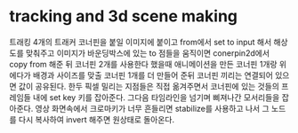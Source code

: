 # tracking and 3d scene making  

트래킹 4개의 트래커 코너핀을  붙일 이미지에 붙이고
from에서 set to input 해서 해상도를 맞춰주고
이미지가 바운딩박스에 있는 to 점들을 움직이면
conerpin2d에서 copy from 해준 뒤 
코너핀 2개를 사용한다 했을때 애니메이션을 만든 코너핀 1개랑
위에다가 배경과 사이즈를 맞출 코너핀 1개를 더 만들어 준뒤 
코너핀 끼리는 연결되어 있으면 값이 공유된다.
한두 픽셀 밀리는 지점들은 직접 옮겨주면서 코너핀에 있는 것들의 프레임들 내에 set key 키를 잡아준다.
그다음 타임라인을 넘기며 삐져나간 모서리들을 잡아준다.
영상 화면속에서 크로마키가 너무 흔들리면 stabilize를 사용하고 나서 
그 노드를 다시 복사하여 invert 해주면 원상태로 돌아온다.

